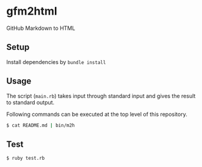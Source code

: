 # gfm2html

GitHub Markdown to HTML

## Setup

Install dependencies by `bundle install`

## Usage

The script (`main.rb`) takes input through standard input and gives the result to standard output.

Following commands can be executed at the top level of this repository.

```sh
$ cat README.md | bin/m2h
```

## Test

```sh
$ ruby test.rb
```
